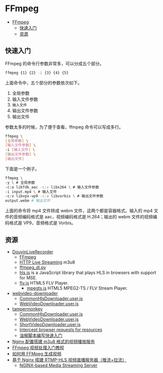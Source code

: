 # FFmpeg

- [FFmpeg](#ffmpeg)
  - [快速入门](#快速入门)
  - [资源](#资源)

## 快速入门

FFmpeg 的命令行参数非常多，可以分成五个部分。

```bash
ffmpeg {1} {2} -i {3} {4} {5}
```

上面命令中，五个部分的参数依次如下。

1. 全局参数
2. 输入文件参数
3. `输入文件`
4. 输出文件参数
5. 输出文件

参数太多的时候，为了便于查看，ffmpeg 命令可以写成多行。

```bash
ffmpeg \
[全局参数] \
[输入文件参数] \
-i [输入文件] \
[输出文件参数] \
[输出文件]
```

下面是一个例子。

```bash
ffmpeg \
-y \ # 全局参数
-c:a libfdk_aac -c:v libx264 \ # 输入文件参数
-i input.mp4 \ # 输入文件
-c:v libvpx-vp9 -c:a libvorbis \ # 输出文件参数
output.webm # 输出文件
```

上面的命令将 mp4 文件转成 webm 文件，这两个都是容器格式。输入的 mp4 文件的音频编码格式是 aac，视频编码格式是 H.264；输出的 webm 文件的视频编码格式是 VP9，音频格式是 Vorbis。

## 资源

- [DouyinLiveRecorder](https://github.com/ihmily/DouyinLiveRecorder)
  - [FFmpeg](https://ffmpeg.org/)
  - [HTTP Live Streaming](https://www.rfc-editor.org/rfc/rfc8216) m3u8
  - [ffmpeg_dl.py](../Python/scripts/ffmpeg_dl.py)
  - [hls.js](https://github.com/video-dev/hls.js) is a JavaScript library that plays HLS in browsers with support for MSE.
  - [flv.js](https://github.com/Bilibili/flv.js) HTML5 FLV Player.
    - [mpegts.js](https://github.com/xqq/mpegts.js) HTML5 MPEG2-TS / FLV Stream Player.
- [webvideo-downloader](https://github.com/jaysonlong/webvideo-downloader)
  - [CommonHlsDownloader.user.js](../UserScript/CommonHlsDownloader.user.js)
  - [WebVideoDownloader.user.js](../UserScript/WebVideoDownloader.user.js)
- [tampermonkey](https://www.tampermonkey.net/)
  - [CommonHlsDownloader.user.js](../UserScript/CommonHlsDownloader.user.js)
  - [WebVideoDownloader.user.js](../UserScript/WebVideoDownloader.user.js)
  - [ShortVideoDownloader.user.js](../UserScript/ShortVideoDownloader.user.js)
  - [Intercept browser requests for resources](https://stackoverflow.com/questions/26516358/intercept-browser-requests-for-resources)
  - [油猴脚本编写快速入门](https://www.cnblogs.com/mq0036/p/17509937.html)
- [Nginx 配置搭建 m3u8 格式的视频播放服务](https://www.cnblogs.com/liuyangjava/p/17514580.html)
- [FFmpeg 视频处理入门教程](https://ruanyifeng.com/blog/2020/01/ffmpeg.html)
- [如何用 FFMpeg 生成视频](https://zhuanlan.zhihu.com/p/465418866)
- [基于 Nginx 搭建 RTMP-HLS 视频直播服务器（推流+拉流）](https://blog.csdn.net/Harry_z666/article/details/114984077)
  - [NGINX-based Media Streaming Server](https://github.com/arut/nginx-rtmp-module)
